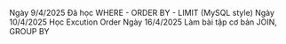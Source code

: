 Ngày 9/4/2025 Đã học WHERE - ORDER BY - LIMIT (MySQL style)
Ngày 10/4/2025 Học Excution Order
Ngày 16/4/2025 Làm bài tập cơ bản JOIN, GROUP BY